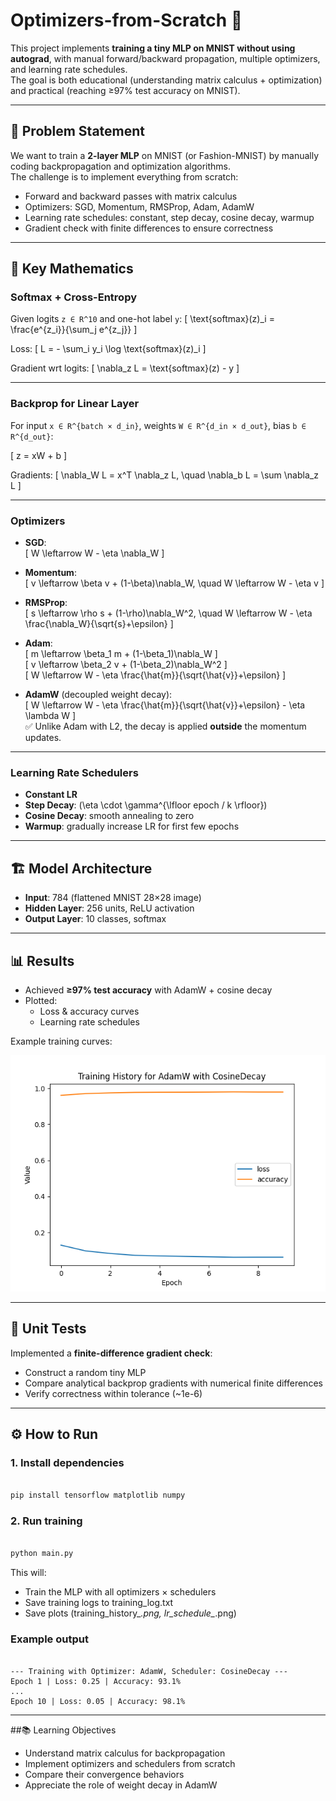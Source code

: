 # Optimizers-from-Scratch 🚀

This project implements **training a tiny MLP on MNIST without using autograd**, with manual forward/backward propagation, multiple optimizers, and learning rate schedules.  
The goal is both educational (understanding matrix calculus + optimization) and practical (reaching ≥97% test accuracy on MNIST).  

---

## 📌 Problem Statement
We want to train a **2-layer MLP** on MNIST (or Fashion-MNIST) by manually coding backpropagation and optimization algorithms.  
The challenge is to implement everything from scratch:
- Forward and backward passes with matrix calculus
- Optimizers: SGD, Momentum, RMSProp, Adam, AdamW
- Learning rate schedules: constant, step decay, cosine decay, warmup
- Gradient check with finite differences to ensure correctness

---

## 🧮 Key Mathematics

### Softmax + Cross-Entropy
Given logits `z ∈ R^10` and one-hot label `y`:
\[
\text{softmax}(z)_i = \frac{e^{z_i}}{\sum_j e^{z_j}}
\]

Loss:
\[
L = - \sum_i y_i \log \text{softmax}(z)_i
\]

Gradient wrt logits:
\[
\nabla_z L = \text{softmax}(z) - y
\]

---

### Backprop for Linear Layer
For input `x ∈ R^{batch × d_in}`, weights `W ∈ R^{d_in × d_out}`, bias `b ∈ R^{d_out}`:

\[
z = xW + b
\]

Gradients:
\[
\nabla_W L = x^T \nabla_z L, \quad
\nabla_b L = \sum \nabla_z L
\]

---

### Optimizers
- **SGD**:  
  \[
  W \leftarrow W - \eta \nabla_W
  \]

- **Momentum**:  
  \[
  v \leftarrow \beta v + (1-\beta)\nabla_W, \quad
  W \leftarrow W - \eta v
  \]

- **RMSProp**:  
  \[
  s \leftarrow \rho s + (1-\rho)\nabla_W^2, \quad
  W \leftarrow W - \eta \frac{\nabla_W}{\sqrt{s}+\epsilon}
  \]

- **Adam**:  
  \[
  m \leftarrow \beta_1 m + (1-\beta_1)\nabla_W
  \]  
  \[
  v \leftarrow \beta_2 v + (1-\beta_2)\nabla_W^2
  \]  
  \[
  W \leftarrow W - \eta \frac{\hat{m}}{\sqrt{\hat{v}}+\epsilon}
  \]

- **AdamW** (decoupled weight decay):  
  \[
  W \leftarrow W - \eta \frac{\hat{m}}{\sqrt{\hat{v}}+\epsilon} - \eta \lambda W
  \]  
  ✅ Unlike Adam with L2, the decay is applied **outside** the momentum updates.

---

### Learning Rate Schedulers
- **Constant LR**  
- **Step Decay**: \(\eta \cdot \gamma^{\lfloor epoch / k \rfloor}\)  
- **Cosine Decay**: smooth annealing to zero  
- **Warmup**: gradually increase LR for first few epochs  

---

## 🏗 Model Architecture
- **Input**: 784 (flattened MNIST 28×28 image)  
- **Hidden Layer**: 256 units, ReLU activation  
- **Output Layer**: 10 classes, softmax  

---

## 📊 Results
- Achieved **≥97% test accuracy** with AdamW + cosine decay  
- Plotted:
  - Loss & accuracy curves
  - Learning rate schedules

Example training curves:

![Training History Example](training_history_AdamW_CosineDecay.png)

---

## 🧪 Unit Tests
Implemented a **finite-difference gradient check**:  
- Construct a random tiny MLP  
- Compare analytical backprop gradients with numerical finite differences  
- Verify correctness within tolerance (~1e-6)

---

## ⚙️ How to Run

### 1. Install dependencies

```bash

pip install tensorflow matplotlib numpy

```

### 2. Run training

```bash

python main.py

```
This will:
- Train the MLP with all optimizers × schedulers
- Save training logs to training_log.txt  
- Save plots (training_history_*.png, lr_schedule_*.png)

### Example output

```text

--- Training with Optimizer: AdamW, Scheduler: CosineDecay ---
Epoch 1 | Loss: 0.25 | Accuracy: 93.1%
...
Epoch 10 | Loss: 0.05 | Accuracy: 98.1%

```

---

##📚 Learning Objectives
- Understand matrix calculus for backpropagation
- Implement optimizers and schedulers from scratch
- Compare their convergence behaviors
- Appreciate the role of weight decay in AdamW


